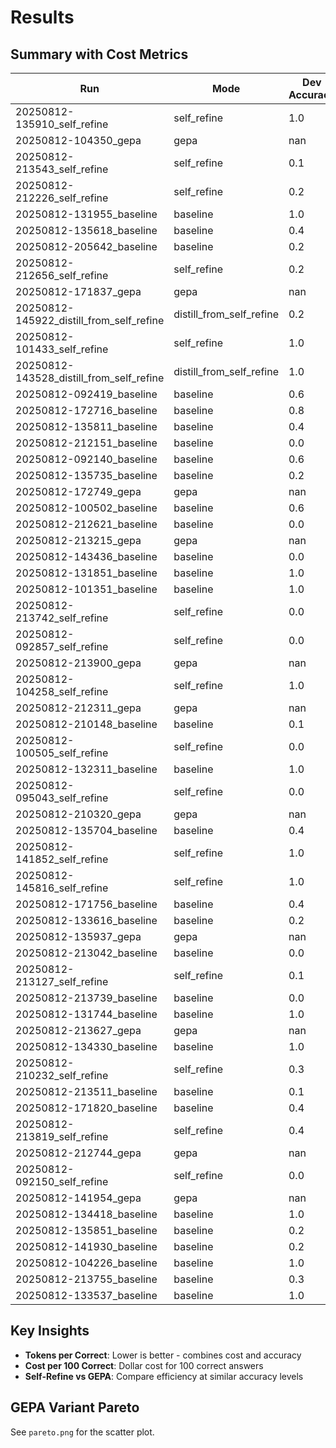 # Results

## Summary with Cost Metrics

| Run | Mode | Dev Accuracy | Test Accuracy | Avg Tokens | Tokens/Correct | Cost/100 Correct |
|-----|------|--------------|---------------|------------|----------------|------------------|
| 20250812-135910_self_refine | self_refine | 1.0 | 1.0 | 19.2 | 267.2 | $0.0534 |
| 20250812-104350_gepa | gepa | nan | 1.0 | nan | ∞ | ∞ |
| 20250812-213543_self_refine | self_refine | 0.1 | 0.1 | 891.4 | 8914.0 | $1.7828 |
| 20250812-212226_self_refine | self_refine | 0.2 | 0.1 | 852.4 | 4262.0 | $0.8524 |
| 20250812-131955_baseline | baseline | 1.0 | 1.0 | 96.4 | 275.2 | $0.0550 |
| 20250812-135618_baseline | baseline | 0.4 | 0.2 | 99.0 | 694.5 | $0.1389 |
| 20250812-205642_baseline | baseline | 0.2 | 0.0 | 97.6 | 1417.0 | $0.2834 |
| 20250812-212656_self_refine | self_refine | 0.2 | 0.0 | 1166.2 | 5831.0 | $1.1662 |
| 20250812-171837_gepa | gepa | nan | 0.2 | nan | ∞ | ∞ |
| 20250812-145922_distill_from_self_refine | distill_from_self_refine | 0.2 | 0.0 | 102.2 | ∞ | ∞ |
| 20250812-101433_self_refine | self_refine | 1.0 | 1.0 | 15.8 | 268.4 | $0.0537 |
| 20250812-143528_distill_from_self_refine | distill_from_self_refine | 1.0 | 1.0 | 606.8 | 606.8 | $0.1214 |
| 20250812-092419_baseline | baseline | 0.6 | 0.4 | 7.0 | 11.666666666666666 | $0.0023 |
| 20250812-172716_baseline | baseline | 0.8 | 0.2 | 39.0 | 318.5 | $0.0637 |
| 20250812-135811_baseline | baseline | 0.4 | 0.2 | 105.4 | 710.5 | $0.1421 |
| 20250812-212151_baseline | baseline | 0.0 | 0.2 | 116.8 | ∞ | ∞ |
| 20250812-092140_baseline | baseline | 0.6 | 0.4 | 7.0 | 11.666666666666666 | $0.0023 |
| 20250812-135735_baseline | baseline | 0.2 | 0.2 | 94.6 | 1367.0 | $0.2734 |
| 20250812-172749_gepa | gepa | nan | 0.4 | nan | ∞ | ∞ |
| 20250812-100502_baseline | baseline | 0.6 | 0.4 | 7.0 | 11.666666666666666 | $0.0023 |
| 20250812-212621_baseline | baseline | 0.0 | 0.0 | 97.7 | ∞ | ∞ |
| 20250812-213215_gepa | gepa | nan | 0.3 | nan | ∞ | ∞ |
| 20250812-143436_baseline | baseline | 0.0 | 0.2 | 86.2 | ∞ | ∞ |
| 20250812-131851_baseline | baseline | 1.0 | 1.0 | 98.4 | 274.8 | $0.0550 |
| 20250812-101351_baseline | baseline | 1.0 | 1.0 | 94.0 | 270.4 | $0.0541 |
| 20250812-213742_self_refine | self_refine | 0.0 | 0.0 | nan | ∞ | ∞ |
| 20250812-092857_self_refine | self_refine | 0.0 | 0.0 | 7.0 | ∞ | ∞ |
| 20250812-213900_gepa | gepa | nan | 0.2 | nan | ∞ | ∞ |
| 20250812-104258_self_refine | self_refine | 1.0 | 1.0 | 16.2 | 266.8 | $0.0534 |
| 20250812-212311_gepa | gepa | nan | 0.1 | nan | ∞ | ∞ |
| 20250812-210148_baseline | baseline | 0.1 | 0.0 | 116.9 | 4312.0 | $0.8624 |
| 20250812-100505_self_refine | self_refine | 0.0 | 0.0 | 7.0 | ∞ | ∞ |
| 20250812-132311_baseline | baseline | 1.0 | 1.0 | 95.6 | 274.4 | $0.0549 |
| 20250812-095043_self_refine | self_refine | 0.0 | 0.0 | 7.0 | ∞ | ∞ |
| 20250812-210320_gepa | gepa | nan | 0.1 | nan | ∞ | ∞ |
| 20250812-135704_baseline | baseline | 0.4 | 0.0 | 95.8 | 686.5 | $0.1373 |
| 20250812-141852_self_refine | self_refine | 1.0 | 1.0 | 519.4 | 519.4 | $0.1039 |
| 20250812-145816_self_refine | self_refine | 1.0 | 1.0 | 618.8 | 618.8 | $0.1238 |
| 20250812-171756_baseline | baseline | 0.4 | 0.2 | 3.0 | 587.0 | $0.1174 |
| 20250812-133616_baseline | baseline | 0.2 | 0.2 | 2.0 | 10.0 | $0.0020 |
| 20250812-135937_gepa | gepa | nan | 0.4 | nan | ∞ | ∞ |
| 20250812-213042_baseline | baseline | 0.0 | 0.0 | 107.4 | ∞ | ∞ |
| 20250812-213127_self_refine | self_refine | 0.1 | 0.4 | 1190.7 | 11907.0 | $2.3814 |
| 20250812-213739_baseline | baseline | 0.0 | 0.0 | nan | ∞ | ∞ |
| 20250812-131744_baseline | baseline | 1.0 | 1.0 | 97.8 | 274.2 | $0.0548 |
| 20250812-213627_gepa | gepa | nan | 0.1 | nan | ∞ | ∞ |
| 20250812-134330_baseline | baseline | 1.0 | 1.0 | 91.0 | 269.8 | $0.0540 |
| 20250812-210232_self_refine | self_refine | 0.3 | 0.3 | 838.2 | 2794.0 | $0.5588 |
| 20250812-213511_baseline | baseline | 0.1 | 0.0 | 100.8 | 4311.0 | $0.8622 |
| 20250812-171820_baseline | baseline | 0.4 | 0.0 | 3.0 | 587.0 | $0.1174 |
| 20250812-213819_self_refine | self_refine | 0.4 | 0.5 | 581.2 | 1453.0 | $0.2906 |
| 20250812-212744_gepa | gepa | nan | 0.1 | nan | ∞ | ∞ |
| 20250812-092150_self_refine | self_refine | 0.0 | 0.0 | 7.0 | ∞ | ∞ |
| 20250812-141954_gepa | gepa | nan | 0.0 | nan | ∞ | ∞ |
| 20250812-134418_baseline | baseline | 1.0 | 1.0 | 92.2 | 271.0 | $0.0542 |
| 20250812-135851_baseline | baseline | 0.2 | 0.2 | 97.2 | 1380.0 | $0.2760 |
| 20250812-141930_baseline | baseline | 0.2 | 0.0 | 96.8 | 1378.0 | $0.2756 |
| 20250812-104226_baseline | baseline | 1.0 | 1.0 | 98.4 | 274.8 | $0.0550 |
| 20250812-213755_baseline | baseline | 0.3 | 0.2 | 77.9 | 929.6666666666666 | $0.1859 |
| 20250812-133537_baseline | baseline | 1.0 | 1.0 | 102.2 | 281.0 | $0.0562 |

## Key Insights

- **Tokens per Correct**: Lower is better - combines cost and accuracy
- **Cost per 100 Correct**: Dollar cost for 100 correct answers
- **Self-Refine vs GEPA**: Compare efficiency at similar accuracy levels

## GEPA Variant Pareto

See `pareto.png` for the scatter plot.